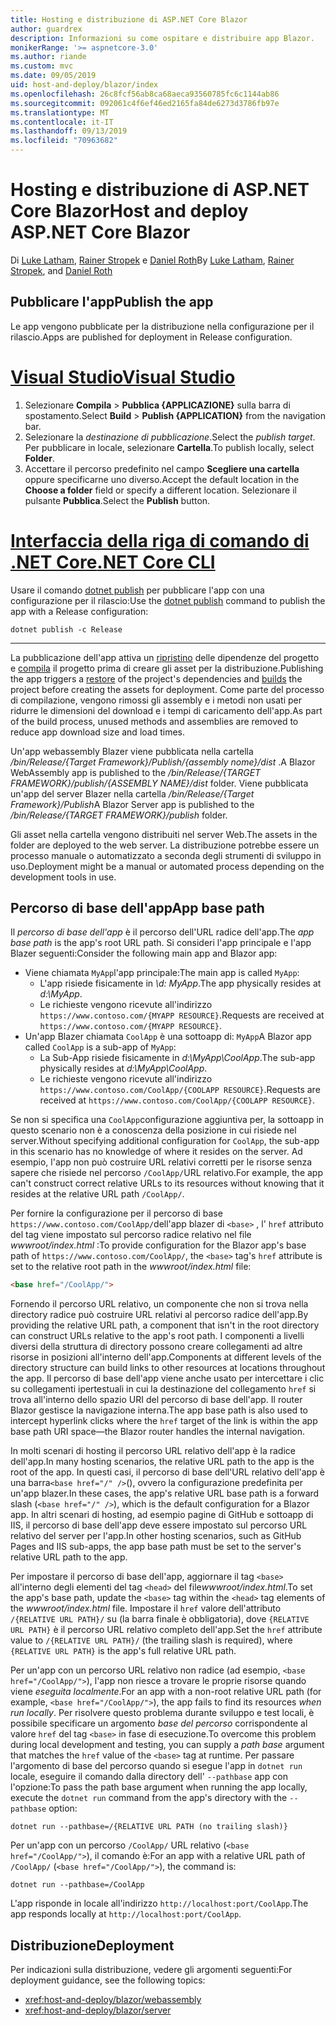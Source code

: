 ```yaml
---
title: Hosting e distribuzione di ASP.NET Core Blazor
author: guardrex
description: Informazioni su come ospitare e distribuire app Blazor.
monikerRange: '>= aspnetcore-3.0'
ms.author: riande
ms.custom: mvc
ms.date: 09/05/2019
uid: host-and-deploy/blazor/index
ms.openlocfilehash: 26c8fcf56ab8ca68aeca93560785fc6c1144ab86
ms.sourcegitcommit: 092061c4f6ef46ed2165fa84de6273d3786fb97e
ms.translationtype: MT
ms.contentlocale: it-IT
ms.lasthandoff: 09/13/2019
ms.locfileid: "70963682"
---
```

# <a name="host-and-deploy-aspnet-core-blazor"></a><span data-ttu-id="89eb6-103">Hosting e distribuzione di ASP.NET Core Blazor</span><span class="sxs-lookup"><span data-stu-id="89eb6-103">Host and deploy ASP.NET Core Blazor</span></span>

<span data-ttu-id="89eb6-104">Di [Luke Latham](https://github.com/guardrex), [Rainer Stropek](https://www.timecockpit.com) e [Daniel Roth](https://github.com/danroth27)</span><span class="sxs-lookup"><span data-stu-id="89eb6-104">By [Luke Latham](https://github.com/guardrex), [Rainer Stropek](https://www.timecockpit.com), and [Daniel Roth](https://github.com/danroth27)</span></span>

## <a name="publish-the-app"></a><span data-ttu-id="89eb6-105">Pubblicare l'app</span><span class="sxs-lookup"><span data-stu-id="89eb6-105">Publish the app</span></span>

<span data-ttu-id="89eb6-106">Le app vengono pubblicate per la distribuzione nella configurazione per il rilascio.</span><span class="sxs-lookup"><span data-stu-id="89eb6-106">Apps are published for deployment in Release configuration.</span></span>

# <a name="visual-studiotabvisual-studio"></a>[<span data-ttu-id="89eb6-107">Visual Studio</span><span class="sxs-lookup"><span data-stu-id="89eb6-107">Visual Studio</span></span>](#tab/visual-studio)

1. <span data-ttu-id="89eb6-108">Selezionare **Compila** > **Pubblica {APPLICAZIONE}** sulla barra di spostamento.</span><span class="sxs-lookup"><span data-stu-id="89eb6-108">Select **Build** > **Publish {APPLICATION}** from the navigation bar.</span></span>
1. <span data-ttu-id="89eb6-109">Selezionare la *destinazione di pubblicazione*.</span><span class="sxs-lookup"><span data-stu-id="89eb6-109">Select the *publish target*.</span></span> <span data-ttu-id="89eb6-110">Per pubblicare in locale, selezionare **Cartella**.</span><span class="sxs-lookup"><span data-stu-id="89eb6-110">To publish locally, select **Folder**.</span></span>
1. <span data-ttu-id="89eb6-111">Accettare il percorso predefinito nel campo **Scegliere una cartella** oppure specificarne uno diverso.</span><span class="sxs-lookup"><span data-stu-id="89eb6-111">Accept the default location in the **Choose a folder** field or specify a different location.</span></span> <span data-ttu-id="89eb6-112">Selezionare il pulsante **Pubblica**.</span><span class="sxs-lookup"><span data-stu-id="89eb6-112">Select the **Publish** button.</span></span>

# <a name="net-core-clitabnetcore-cli"></a>[<span data-ttu-id="89eb6-113">Interfaccia della riga di comando di .NET Core</span><span class="sxs-lookup"><span data-stu-id="89eb6-113">.NET Core CLI</span></span>](#tab/netcore-cli)

<span data-ttu-id="89eb6-114">Usare il comando [dotnet publish](/dotnet/core/tools/dotnet-publish) per pubblicare l'app con una configurazione per il rilascio:</span><span class="sxs-lookup"><span data-stu-id="89eb6-114">Use the [dotnet publish](/dotnet/core/tools/dotnet-publish) command to publish the app with a Release configuration:</span></span>

```console
dotnet publish -c Release
```

---

<span data-ttu-id="89eb6-115">La pubblicazione dell'app attiva un [ripristino](/dotnet/core/tools/dotnet-restore) delle dipendenze del progetto e [compila](/dotnet/core/tools/dotnet-build) il progetto prima di creare gli asset per la distribuzione.</span><span class="sxs-lookup"><span data-stu-id="89eb6-115">Publishing the app triggers a [restore](/dotnet/core/tools/dotnet-restore) of the project's dependencies and [builds](/dotnet/core/tools/dotnet-build) the project before creating the assets for deployment.</span></span> <span data-ttu-id="89eb6-116">Come parte del processo di compilazione, vengono rimossi gli assembly e i metodi non usati per ridurre le dimensioni del download e i tempi di caricamento dell'app.</span><span class="sxs-lookup"><span data-stu-id="89eb6-116">As part of the build process, unused methods and assemblies are removed to reduce app download size and load times.</span></span>

<span data-ttu-id="89eb6-117">Un'app webassembly Blazer viene pubblicata nella cartella */bin/Release/{Target Framework}/Publish/{assembly nome}/dist* .</span><span class="sxs-lookup"><span data-stu-id="89eb6-117">A Blazor WebAssembly app is published to the */bin/Release/{TARGET FRAMEWORK}/publish/{ASSEMBLY NAME}/dist* folder.</span></span> <span data-ttu-id="89eb6-118">Viene pubblicata un'app del server Blazer nella cartella */bin/Release/{Target Framework}/Publish*</span><span class="sxs-lookup"><span data-stu-id="89eb6-118">A Blazor Server app is published to the */bin/Release/{TARGET FRAMEWORK}/publish* folder.</span></span>

<span data-ttu-id="89eb6-119">Gli asset nella cartella vengono distribuiti nel server Web.</span><span class="sxs-lookup"><span data-stu-id="89eb6-119">The assets in the folder are deployed to the web server.</span></span> <span data-ttu-id="89eb6-120">La distribuzione potrebbe essere un processo manuale o automatizzato a seconda degli strumenti di sviluppo in uso.</span><span class="sxs-lookup"><span data-stu-id="89eb6-120">Deployment might be a manual or automated process depending on the development tools in use.</span></span>

## <a name="app-base-path"></a><span data-ttu-id="89eb6-121">Percorso di base dell'app</span><span class="sxs-lookup"><span data-stu-id="89eb6-121">App base path</span></span>

<span data-ttu-id="89eb6-122">Il *percorso di base dell'app* è il percorso dell'URL radice dell'app.</span><span class="sxs-lookup"><span data-stu-id="89eb6-122">The *app base path* is the app's root URL path.</span></span> <span data-ttu-id="89eb6-123">Si consideri l'app principale e l'app Blazer seguenti:</span><span class="sxs-lookup"><span data-stu-id="89eb6-123">Consider the following main app and Blazor app:</span></span>

* <span data-ttu-id="89eb6-124">Viene chiamata `MyApp`l'app principale:</span><span class="sxs-lookup"><span data-stu-id="89eb6-124">The main app is called `MyApp`:</span></span>
  * <span data-ttu-id="89eb6-125">L'app risiede fisicamente in *\\d: MyApp*.</span><span class="sxs-lookup"><span data-stu-id="89eb6-125">The app physically resides at *d:\\MyApp*.</span></span>
  * <span data-ttu-id="89eb6-126">Le richieste vengono ricevute all'indirizzo `https://www.contoso.com/{MYAPP RESOURCE}`.</span><span class="sxs-lookup"><span data-stu-id="89eb6-126">Requests are received at `https://www.contoso.com/{MYAPP RESOURCE}`.</span></span>
* <span data-ttu-id="89eb6-127">Un'app Blazer chiamata `CoolApp` è una sottoapp di: `MyApp`</span><span class="sxs-lookup"><span data-stu-id="89eb6-127">A Blazor app called `CoolApp` is a sub-app of `MyApp`:</span></span>
  * <span data-ttu-id="89eb6-128">La Sub-App risiede fisicamente in *d:\\MyApp\\CoolApp*.</span><span class="sxs-lookup"><span data-stu-id="89eb6-128">The sub-app physically resides at *d:\\MyApp\\CoolApp*.</span></span>
  * <span data-ttu-id="89eb6-129">Le richieste vengono ricevute all'indirizzo `https://www.contoso.com/CoolApp/{COOLAPP RESOURCE}`.</span><span class="sxs-lookup"><span data-stu-id="89eb6-129">Requests are received at `https://www.contoso.com/CoolApp/{COOLAPP RESOURCE}`.</span></span>

<span data-ttu-id="89eb6-130">Se non si specifica una `CoolApp`configurazione aggiuntiva per, la sottoapp in questo scenario non è a conoscenza della posizione in cui risiede nel server.</span><span class="sxs-lookup"><span data-stu-id="89eb6-130">Without specifying additional configuration for `CoolApp`, the sub-app in this scenario has no knowledge of where it resides on the server.</span></span> <span data-ttu-id="89eb6-131">Ad esempio, l'app non può costruire URL relativi corretti per le risorse senza sapere che risiede nel percorso `/CoolApp/`URL relativo.</span><span class="sxs-lookup"><span data-stu-id="89eb6-131">For example, the app can't construct correct relative URLs to its resources without knowing that it resides at the relative URL path `/CoolApp/`.</span></span>

<span data-ttu-id="89eb6-132">Per fornire la configurazione per il percorso di base `https://www.contoso.com/CoolApp/`dell'app blazer di `<base>` , l' `href` attributo del tag viene impostato sul percorso radice relativo nel file *wwwroot/index.html* :</span><span class="sxs-lookup"><span data-stu-id="89eb6-132">To provide configuration for the Blazor app's base path of `https://www.contoso.com/CoolApp/`, the `<base>` tag's `href` attribute is set to the relative root path in the *wwwroot/index.html* file:</span></span>

```html
<base href="/CoolApp/">
```

<span data-ttu-id="89eb6-133">Fornendo il percorso URL relativo, un componente che non si trova nella directory radice può costruire URL relativi al percorso radice dell'app.</span><span class="sxs-lookup"><span data-stu-id="89eb6-133">By providing the relative URL path, a component that isn't in the root directory can construct URLs relative to the app's root path.</span></span> <span data-ttu-id="89eb6-134">I componenti a livelli diversi della struttura di directory possono creare collegamenti ad altre risorse in posizioni all'interno dell'app.</span><span class="sxs-lookup"><span data-stu-id="89eb6-134">Components at different levels of the directory structure can build links to other resources at locations throughout the app.</span></span> <span data-ttu-id="89eb6-135">Il percorso di base dell'app viene anche usato per intercettare i clic su collegamenti ipertestuali in cui la destinazione del collegamento `href` si trova all'interno dello spazio URI del percorso di base dell'app. Il router Blazor gestisce la navigazione interna.</span><span class="sxs-lookup"><span data-stu-id="89eb6-135">The app base path is also used to intercept hyperlink clicks where the `href` target of the link is within the app base path URI space&mdash;the Blazor router handles the internal navigation.</span></span>

<span data-ttu-id="89eb6-136">In molti scenari di hosting il percorso URL relativo dell'app è la radice dell'app.</span><span class="sxs-lookup"><span data-stu-id="89eb6-136">In many hosting scenarios, the relative URL path to the app is the root of the app.</span></span> <span data-ttu-id="89eb6-137">In questi casi, il percorso di base dell'URL relativo dell'app è una barra`<base href="/" />`(), ovvero la configurazione predefinita per un'app blazer.</span><span class="sxs-lookup"><span data-stu-id="89eb6-137">In these cases, the app's relative URL base path is a forward slash (`<base href="/" />`), which is the default configuration for a Blazor app.</span></span> <span data-ttu-id="89eb6-138">In altri scenari di hosting, ad esempio pagine di GitHub e sottoapp di IIS, il percorso di base dell'app deve essere impostato sul percorso URL relativo del server per l'app.</span><span class="sxs-lookup"><span data-stu-id="89eb6-138">In other hosting scenarios, such as GitHub Pages and IIS sub-apps, the app base path must be set to the server's relative URL path to the app.</span></span>

<span data-ttu-id="89eb6-139">Per impostare il percorso di base dell'app, aggiornare il tag `<base>` all'interno degli elementi del tag `<head>` del file*wwwroot/index.html*.</span><span class="sxs-lookup"><span data-stu-id="89eb6-139">To set the app's base path, update the `<base>` tag within the `<head>` tag elements of the *wwwroot/index.html* file.</span></span> <span data-ttu-id="89eb6-140">Impostare il `href` valore dell'attributo `/{RELATIVE URL PATH}/` su (la barra finale è obbligatoria), dove `{RELATIVE URL PATH}` è il percorso URL relativo completo dell'app.</span><span class="sxs-lookup"><span data-stu-id="89eb6-140">Set the `href` attribute value to `/{RELATIVE URL PATH}/` (the trailing slash is required), where `{RELATIVE URL PATH}` is the app's full relative URL path.</span></span>

<span data-ttu-id="89eb6-141">Per un'app con un percorso URL relativo non radice (ad esempio, `<base href="/CoolApp/">`), l'app non riesce a trovare le proprie risorse quando viene *eseguita localmente*.</span><span class="sxs-lookup"><span data-stu-id="89eb6-141">For an app with a non-root relative URL path (for example, `<base href="/CoolApp/">`), the app fails to find its resources *when run locally*.</span></span> <span data-ttu-id="89eb6-142">Per risolvere questo problema durante sviluppo e test locali, è possibile specificare un argomento *base del percorso* corrispondente al valore `href` del tag `<base>` in fase di esecuzione.</span><span class="sxs-lookup"><span data-stu-id="89eb6-142">To overcome this problem during local development and testing, you can supply a *path base* argument that matches the `href` value of the `<base>` tag at runtime.</span></span> <span data-ttu-id="89eb6-143">Per passare l'argomento di base del percorso quando si esegue l'app in `dotnet run` locale, eseguire il comando dalla directory dell' `--pathbase` app con l'opzione:</span><span class="sxs-lookup"><span data-stu-id="89eb6-143">To pass the path base argument when running the app locally, execute the `dotnet run` command from the app's directory with the `--pathbase` option:</span></span>

```console
dotnet run --pathbase=/{RELATIVE URL PATH (no trailing slash)}
```

<span data-ttu-id="89eb6-144">Per un'app con un percorso `/CoolApp/` URL relativo (`<base href="/CoolApp/">`), il comando è:</span><span class="sxs-lookup"><span data-stu-id="89eb6-144">For an app with a relative URL path of `/CoolApp/` (`<base href="/CoolApp/">`), the command is:</span></span>

```console
dotnet run --pathbase=/CoolApp
```

<span data-ttu-id="89eb6-145">L'app risponde in locale all'indirizzo `http://localhost:port/CoolApp`.</span><span class="sxs-lookup"><span data-stu-id="89eb6-145">The app responds locally at `http://localhost:port/CoolApp`.</span></span>

## <a name="deployment"></a><span data-ttu-id="89eb6-146">Distribuzione</span><span class="sxs-lookup"><span data-stu-id="89eb6-146">Deployment</span></span>

<span data-ttu-id="89eb6-147">Per indicazioni sulla distribuzione, vedere gli argomenti seguenti:</span><span class="sxs-lookup"><span data-stu-id="89eb6-147">For deployment guidance, see the following topics:</span></span>

* <xref:host-and-deploy/blazor/webassembly>
* <xref:host-and-deploy/blazor/server>
